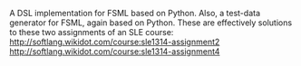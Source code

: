 A DSL implementation for FSML based on Python.
Also, a test-data generator for FSML, again based on Python.
These are effectively solutions to these two assignments of an SLE course:
http://softlang.wikidot.com/course:sle1314-assignment2
http://softlang.wikidot.com/course:sle1314-assignment4

